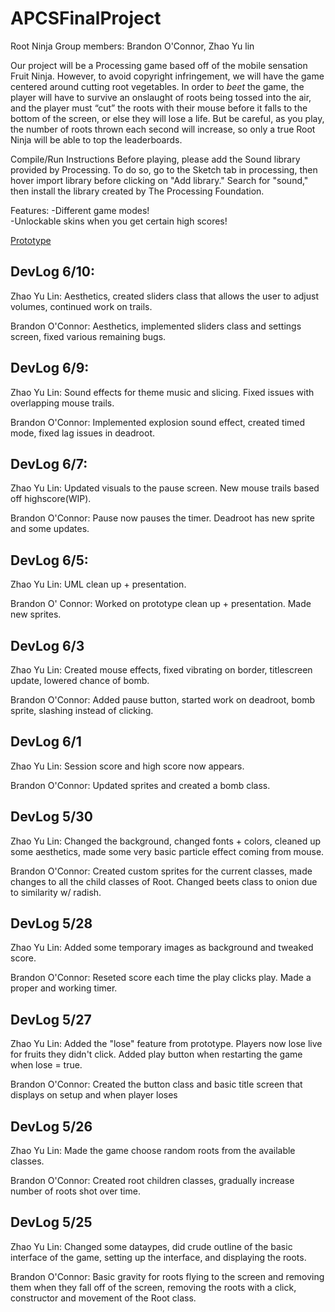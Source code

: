 # APCSFinalProject
Root Ninja
Group members: Brandon O'Connor, Zhao Yu lin

Our project will be a Processing game based off of the mobile sensation Fruit Ninja. However, to avoid copyright infringement, we will have the game centered around cutting root vegetables. In order to *beet* the game, the player will have to survive an onslaught of roots being tossed into the air, and the player must “cut” the roots with their mouse before it falls to the bottom of the screen, or else they will lose a life. But be careful, as you play, the number of roots thrown each second will increase, so only a true Root Ninja will be able to top the leaderboards. 

Compile/Run Instructions
Before playing, please add the Sound library provided by Processing. To do so, go to the Sketch tab in processing, then hover import library before clicking on "Add library." Search for "sound," then install the library created by The Processing Foundation.

Features:
-Different game modes!  
-Unlockable skins when you get certain high scores!

[Prototype](https://docs.google.com/document/d/1LKkPBnfiCc2c-gIcOuF8BnEu1Ett5MtOisJ37yS0cz4/edit?usp=sharing)

DevLog 6/10:
---
Zhao Yu Lin: Aesthetics, created sliders class that allows the user to adjust volumes, continued work on trails.

Brandon O'Connor: Aesthetics, implemented sliders class and settings screen, fixed various remaining bugs. 

DevLog 6/9:
---
Zhao Yu Lin: Sound effects for theme music and slicing. Fixed issues with overlapping mouse trails. 

Brandon O'Connor: Implemented explosion sound effect, created timed mode, fixed lag issues in deadroot.

DevLog 6/7:
---
Zhao Yu Lin: Updated visuals to the pause screen. New mouse trails based off highscore(WIP).

Brandon O'Connor: Pause now pauses the timer. Deadroot has new sprite and some updates.

DevLog 6/5:
---
Zhao Yu Lin: UML clean up + presentation.

Brandon O' Connor: Worked on prototype clean up + presentation. Made new sprites.

DevLog 6/3
------
Zhao Yu Lin: Created mouse effects, fixed vibrating on border, titlescreen update, lowered chance of bomb.

Brandon O'Connor: Added pause button, started work on deadroot, bomb sprite, slashing instead of clicking.

DevLog 6/1
------
Zhao Yu Lin: Session score and high score now appears. 

Brandon O'Connor: Updated sprites and created a bomb class.

DevLog 5/30
------
Zhao Yu Lin: Changed the background, changed fonts + colors, cleaned up some aesthetics, made some very basic particle effect coming from mouse.

Brandon O'Connor: Created custom sprites for the current classes, made changes to all the child classes of Root. Changed beets class to onion due to similarity w/ radish.  

DevLog 5/28
------
Zhao Yu Lin: Added some temporary images as background and tweaked score.

Brandon O'Connor: Reseted score each time the play clicks play. Made a proper and working timer.

DevLog 5/27
------
Zhao Yu Lin: Added the "lose" feature from prototype. Players now lose live for fruits they didn't click. Added play button when restarting the game when lose = true.

Brandon O'Connor: Created the button class and basic title screen that displays on setup and when player loses

DevLog 5/26
------
Zhao Yu Lin: Made the game choose random roots from the available classes.

Brandon O'Connor: Created root children classes, gradually increase number of roots shot over time.

DevLog 5/25
------
Zhao Yu Lin: Changed some dataypes, did crude outline of the basic interface of the game, setting up the interface, and displaying the roots.

Brandon O'Connor: Basic gravity for roots flying to the screen and removing them when they fall off of the screen, removing the roots with a click, constructor and movement of the Root class.



